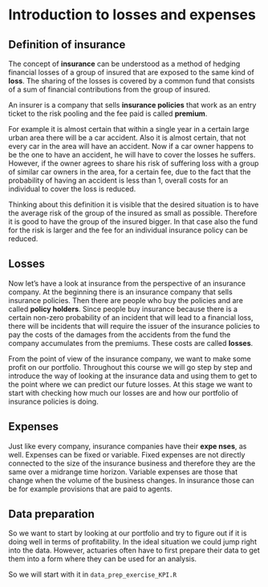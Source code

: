 # Introduction to losses and expenses

## Definition of insurance

The concept of **insurance** can be understood as a method of hedging financial losses of a group of insured that are exposed to the same kind of **loss**. The sharing of the losses is covered by a common fund that consists of a sum of financial contributions from the group of insured.

An insurer is a company that sells **insurance policies** that work as an entry ticket to the risk pooling and the fee paid is called **premium**. 

For example it is almost certain that within a single year in a certain large urban area there will be a car accident. Also it is almost certain, that not every car in the area will have an accident. Now if a car owner happens to be the one to have an accident, he will have to cover the losses he suffers. However, if the owner agrees to share his risk of suffering loss with a group of similar car owners in the area, for a certain fee, due to the fact that the probability of having an accident is less than 1, overall costs for an individual to cover the loss is reduced.

Thinking about this definition it is visible that the desired situation is to have the average risk of the group of the insured as small as possible. Therefore it is good to have the group of the insured bigger. In that case also the fund for the risk is larger and the fee for an individual insurance policy can be reduced.

## Losses

Now let’s have a look at insurance from the perspective of an insurance company. At the beginning there is an insurance company that sells insurance policies. Then there are people who buy the policies and are called **policy holders**. Since people buy insurance because there is a certain non-zero probability of an incident that will lead to a financial loss, there will be incidents that will require the issuer of the insurance policies to pay the costs of the damages from the accidents from the fund the company accumulates from the premiums. These costs are called **losses**.

From the point of view of the insurance company, we want to make some profit on our portfolio. Throughout this course we will go step by step and introduce the way of looking at the insurance data and using them to get to the point where we can predict our future losses. At this stage we want to start with checking how much our losses are and how our portfolio of insurance policies is doing.

## Expenses

Just like every company, insurance companies have their **expe
nses**, as well. Expenses can be fixed or variable. Fixed expenses are not directly connected to the size of the insurance business and therefore they are the same over a midrange time horizon.
Variable expenses are those that change when the volume of the business changes. In insurance those can be for example provisions that are paid to agents.

## Data preparation

So we want to start by looking at our portfolio and try to figure out if it is doing well in terms of profitability. In the ideal situation we could jump right into the data. However, actuaries often have to first prepare their data to get them into a form where they can be used for an analysis.

So we will start with it in `data_prep_exercise_KPI.R`
